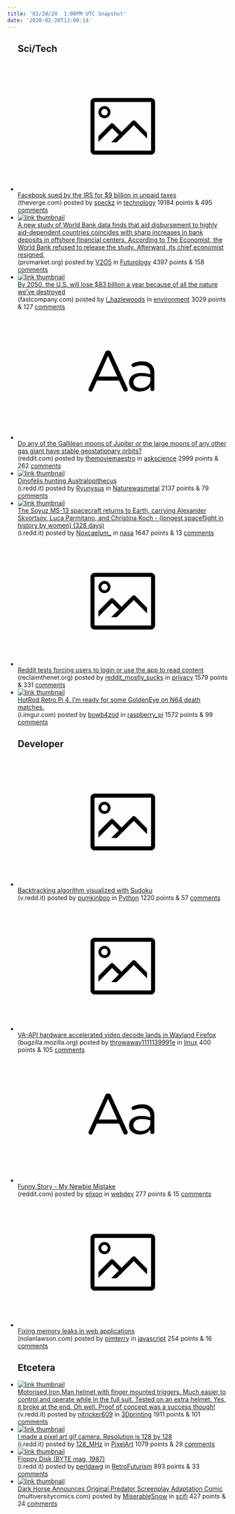 ```yaml
---
title: '02/20/20  1:00PM UTC Snapshot'
date: '2020-02-20T13:00:14'
---
```

<ul>
<h2>Sci/Tech</h2>

<li><a href='https://www.theverge.com/2020/2/19/21144291/facebook-irs-lawsuit-9-billion-taxes'><svg version='1.1' viewBox='-34 -14 104 64' preserveAspectRatio='xMidYMid meet' xmlns='http://www.w3.org/2000/svg' xmlns:xlink='http://www.w3.org/1999/xlink'>
    <title>link thumbnail</title>
    <path d='M32,4H4A2,2,0,0,0,2,6V30a2,2,0,0,0,2,2H32a2,2,0,0,0,2-2V6A2,2,0,0,0,32,4ZM4,30V6H32V30Z'></path>
    <path d='M8.92,14a3,3,0,1,0-3-3A3,3,0,0,0,8.92,14Zm0-4.6A1.6,1.6,0,1,1,7.33,11,1.6,1.6,0,0,1,8.92,9.41Z'></path>
    <path d='M22.78,15.37l-5.4,5.4-4-4a1,1,0,0,0-1.41,0L5.92,22.9v2.83l6.79-6.79L16,22.18l-3.75,3.75H15l8.45-8.45L30,24V21.18l-5.81-5.81A1,1,0,0,0,22.78,15.37Z'></path>
    </svg></a><div><div class='linkTitle'><a href='https://www.theverge.com/2020/2/19/21144291/facebook-irs-lawsuit-9-billion-taxes'>Facebook sued by the IRS for $9 billion in unpaid taxes</a></div>(theverge.com) posted by <a href='https://www.reddit.com/user/speckz'>speckz</a> in <a href='https://www.reddit.com/r/technology'>technology</a> 19184 points & 495 <a href='https://www.reddit.com/r/technology/comments/f6i038/facebook_sued_by_the_irs_for_9_billion_in_unpaid/'>comments</a></div></li>

<li><a href='https://promarket.org/the-world-banks-papergate-censorship-is-not-the-best-way-to-stop-development-aid-from-fueling-corruption/'><img src='https://b.thumbs.redditmedia.com/nxCrdhEKducFHYDj2aIuF2djP-Ptt_wmnIERORcWDSA.jpg' alt='link thumbnail'></a><div><div class='linkTitle'><a href='https://promarket.org/the-world-banks-papergate-censorship-is-not-the-best-way-to-stop-development-aid-from-fueling-corruption/'>A new study of World Bank data finds that aid disbursement to highly aid-dependent countries coincides with sharp increases in bank deposits in offshore financial centers. According to The Economist, the World Bank refused to release the study. Afterward, its chief economist resigned.</a></div>(promarket.org) posted by <a href='https://www.reddit.com/user/V2O5'>V2O5</a> in <a href='https://www.reddit.com/r/Futurology'>Futurology</a> 4397 points & 158 <a href='https://www.reddit.com/r/Futurology/comments/f6ij18/a_new_study_of_world_bank_data_finds_that_aid/'>comments</a></div></li>

<li><a href='https://www.fastcompany.com/90463133/by-2050-the-u-s-will-lose-83-billion-a-year-because-of-all-the-nature-weve-destroyed'><img src='https://b.thumbs.redditmedia.com/sN-U59TJ9l4LR6Ppax5iObRmKVok03i-ddKnwEUqVDo.jpg' alt='link thumbnail'></a><div><div class='linkTitle'><a href='https://www.fastcompany.com/90463133/by-2050-the-u-s-will-lose-83-billion-a-year-because-of-all-the-nature-weve-destroyed'>By 2050, the U.S. will lose $83 billion a year because of all the nature we’ve destroyed</a></div>(fastcompany.com) posted by <a href='https://www.reddit.com/user/l_hazlewoods'>l_hazlewoods</a> in <a href='https://www.reddit.com/r/environment'>environment</a> 3029 points & 127 <a href='https://www.reddit.com/r/environment/comments/f6boju/by_2050_the_us_will_lose_83_billion_a_year/'>comments</a></div></li>

<li><a href='https://www.reddit.com/r/askscience/comments/f6bttd/do_any_of_the_gallilean_moons_of_jupiter_or_the/'><svg version='1.1' viewBox='-34 -12 104 64' preserveAspectRatio='xMidYMid slice' xmlns='http://www.w3.org/2000/svg' xmlns:xlink='http://www.w3.org/1999/xlink'>
    <title>text link thumbnail</title>
    <path d='M12.19,8.84a1.45,1.45,0,0,0-1.4-1h-.12a1.46,1.46,0,0,0-1.42,1L1.14,26.56a1.29,1.29,0,0,0-.14.59,1,1,0,0,0,1,1,1.12,1.12,0,0,0,1.08-.77l2.08-4.65h11l2.08,4.59a1.24,1.24,0,0,0,1.12.83,1.08,1.08,0,0,0,1.08-1.08,1.64,1.64,0,0,0-.14-.57ZM6.08,20.71l4.59-10.22,4.6,10.22Z'>
    </path>
    <path d='M32.24,14.78A6.35,6.35,0,0,0,27.6,13.2a11.36,11.36,0,0,0-4.7,1,1,1,0,0,0-.58.89,1,1,0,0,0,.94.92,1.23,1.23,0,0,0,.39-.08,8.87,8.87,0,0,1,3.72-.81c2.7,0,4.28,1.33,4.28,3.92v.5a15.29,15.29,0,0,0-4.42-.61c-3.64,0-6.14,1.61-6.14,4.64v.05c0,2.95,2.7,4.48,5.37,4.48a6.29,6.29,0,0,0,5.19-2.48V26.9a1,1,0,0,0,1,1,1,1,0,0,0,1-1.06V19A5.71,5.71,0,0,0,32.24,14.78Zm-.56,7.7c0,2.28-2.17,3.89-4.81,3.89-1.94,0-3.61-1.06-3.61-2.86v-.06c0-1.8,1.5-3,4.2-3a15.2,15.2,0,0,1,4.22.61Z'>
    </path>
    </svg></a><div><div class='linkTitle'><a href='https://www.reddit.com/r/askscience/comments/f6bttd/do_any_of_the_gallilean_moons_of_jupiter_or_the/'>Do any of the Gallilean moons of Jupiter or the large moons of any other gas giant have stable geostationary orbits?</a></div>(reddit.com) posted by <a href='https://www.reddit.com/user/themoviemaestro'>themoviemaestro</a> in <a href='https://www.reddit.com/r/askscience'>askscience</a> 2999 points & 262 <a href='https://www.reddit.com/r/askscience/comments/f6bttd/do_any_of_the_gallilean_moons_of_jupiter_or_the/'>comments</a></div></li>

<li><a href='https://i.redd.it/9ld8sr7j6xh41.jpg'><img src='https://b.thumbs.redditmedia.com/OReY8bnsp3YUs2xRo7XbUrZG2vbUNrblSno4SBJEhzs.jpg' alt='link thumbnail'></a><div><div class='linkTitle'><a href='https://i.redd.it/9ld8sr7j6xh41.jpg'>Dinofelis hunting Australopithecus</a></div>(i.redd.it) posted by <a href='https://www.reddit.com/user/Ryunysus'>Ryunysus</a> in <a href='https://www.reddit.com/r/Naturewasmetal'>Naturewasmetal</a> 2137 points & 79 <a href='https://www.reddit.com/r/Naturewasmetal/comments/f6eijo/dinofelis_hunting_australopithecus/'>comments</a></div></li>

<li><a href='https://i.redd.it/hj19hsshhyh41.jpg'><img src='https://b.thumbs.redditmedia.com/-_J2Fk6KuwLDZgQB1Q3qfiide77Zq9sQrC8LpjHL7cQ.jpg' alt='link thumbnail'></a><div><div class='linkTitle'><a href='https://i.redd.it/hj19hsshhyh41.jpg'>The Soyuz MS-13 spacecraft returns to Earth, carrying Alexander Skvortsov, Luca Parmitano, and Christina Koch - (longest spaceflight in history by women) (328 days)</a></div>(i.redd.it) posted by <a href='https://www.reddit.com/user/Noxcaelum_'>Noxcaelum_</a> in <a href='https://www.reddit.com/r/nasa'>nasa</a> 1647 points & 13 <a href='https://www.reddit.com/r/nasa/comments/f6ij1r/the_soyuz_ms13_spacecraft_returns_to_earth/'>comments</a></div></li>

<li><a href='https://reclaimthenet.org/this-community-is-available-in-the-app/'><svg version='1.1' viewBox='-34 -14 104 64' preserveAspectRatio='xMidYMid meet' xmlns='http://www.w3.org/2000/svg' xmlns:xlink='http://www.w3.org/1999/xlink'>
    <title>link thumbnail</title>
    <path d='M32,4H4A2,2,0,0,0,2,6V30a2,2,0,0,0,2,2H32a2,2,0,0,0,2-2V6A2,2,0,0,0,32,4ZM4,30V6H32V30Z'></path>
    <path d='M8.92,14a3,3,0,1,0-3-3A3,3,0,0,0,8.92,14Zm0-4.6A1.6,1.6,0,1,1,7.33,11,1.6,1.6,0,0,1,8.92,9.41Z'></path>
    <path d='M22.78,15.37l-5.4,5.4-4-4a1,1,0,0,0-1.41,0L5.92,22.9v2.83l6.79-6.79L16,22.18l-3.75,3.75H15l8.45-8.45L30,24V21.18l-5.81-5.81A1,1,0,0,0,22.78,15.37Z'></path>
    </svg></a><div><div class='linkTitle'><a href='https://reclaimthenet.org/this-community-is-available-in-the-app/'>Reddit tests forcing users to login or use the app to read content</a></div>(reclaimthenet.org) posted by <a href='https://www.reddit.com/user/reddit_mostly_sucks'>reddit_mostly_sucks</a> in <a href='https://www.reddit.com/r/privacy'>privacy</a> 1579 points & 331 <a href='https://www.reddit.com/r/privacy/comments/f6c31c/reddit_tests_forcing_users_to_login_or_use_the/'>comments</a></div></li>

<li><a href='https://i.imgur.com/o6jjSv2.jpg'><img src='https://b.thumbs.redditmedia.com/jskkT5QQmF8XlxZSxcyGd5EEpwYKy07YxCwwwGC45MQ.jpg' alt='link thumbnail'></a><div><div class='linkTitle'><a href='https://i.imgur.com/o6jjSv2.jpg'>HotRod Retro Pi 4. I’m ready for some GoldenEye on N64 death matches.</a></div>(i.imgur.com) posted by <a href='https://www.reddit.com/user/bowb4zod'>bowb4zod</a> in <a href='https://www.reddit.com/r/raspberry_pi'>raspberry_pi</a> 1572 points & 99 <a href='https://www.reddit.com/r/raspberry_pi/comments/f6fzws/hotrod_retro_pi_4_im_ready_for_some_goldeneye_on/'>comments</a></div></li>

<h2>Developer</h2>

<li><a href='https://v.redd.it/61xndy0payh41'><svg version='1.1' viewBox='-34 -14 104 64' preserveAspectRatio='xMidYMid meet' xmlns='http://www.w3.org/2000/svg' xmlns:xlink='http://www.w3.org/1999/xlink'>
    <title>link thumbnail</title>
    <path d='M32,4H4A2,2,0,0,0,2,6V30a2,2,0,0,0,2,2H32a2,2,0,0,0,2-2V6A2,2,0,0,0,32,4ZM4,30V6H32V30Z'></path>
    <path d='M8.92,14a3,3,0,1,0-3-3A3,3,0,0,0,8.92,14Zm0-4.6A1.6,1.6,0,1,1,7.33,11,1.6,1.6,0,0,1,8.92,9.41Z'></path>
    <path d='M22.78,15.37l-5.4,5.4-4-4a1,1,0,0,0-1.41,0L5.92,22.9v2.83l6.79-6.79L16,22.18l-3.75,3.75H15l8.45-8.45L30,24V21.18l-5.81-5.81A1,1,0,0,0,22.78,15.37Z'></path>
    </svg></a><div><div class='linkTitle'><a href='https://v.redd.it/61xndy0payh41'>Backtracking algorithm visualized with Sudoku</a></div>(v.redd.it) posted by <a href='https://www.reddit.com/user/pumkinboo'>pumkinboo</a> in <a href='https://www.reddit.com/r/Python'>Python</a> 1220 points & 57 <a href='https://www.reddit.com/r/Python/comments/f6hynk/backtracking_algorithm_visualized_with_sudoku/'>comments</a></div></li>

<li><a href='https://bugzilla.mozilla.org/show_bug.cgi?id=1616680'><svg version='1.1' viewBox='-34 -14 104 64' preserveAspectRatio='xMidYMid meet' xmlns='http://www.w3.org/2000/svg' xmlns:xlink='http://www.w3.org/1999/xlink'>
    <title>link thumbnail</title>
    <path d='M32,4H4A2,2,0,0,0,2,6V30a2,2,0,0,0,2,2H32a2,2,0,0,0,2-2V6A2,2,0,0,0,32,4ZM4,30V6H32V30Z'></path>
    <path d='M8.92,14a3,3,0,1,0-3-3A3,3,0,0,0,8.92,14Zm0-4.6A1.6,1.6,0,1,1,7.33,11,1.6,1.6,0,0,1,8.92,9.41Z'></path>
    <path d='M22.78,15.37l-5.4,5.4-4-4a1,1,0,0,0-1.41,0L5.92,22.9v2.83l6.79-6.79L16,22.18l-3.75,3.75H15l8.45-8.45L30,24V21.18l-5.81-5.81A1,1,0,0,0,22.78,15.37Z'></path>
    </svg></a><div><div class='linkTitle'><a href='https://bugzilla.mozilla.org/show_bug.cgi?id=1616680'>VA-API hardware accelerated video decode lands in Wayland Firefox</a></div>(bugzilla.mozilla.org) posted by <a href='https://www.reddit.com/user/throwaway1111139991e'>throwaway1111139991e</a> in <a href='https://www.reddit.com/r/linux'>linux</a> 400 points & 105 <a href='https://www.reddit.com/r/linux/comments/f6i23d/vaapi_hardware_accelerated_video_decode_lands_in/'>comments</a></div></li>

<li><a href='https://www.reddit.com/r/webdev/comments/f6e16y/funny_story_my_newbie_mistake/'><svg version='1.1' viewBox='-34 -12 104 64' preserveAspectRatio='xMidYMid slice' xmlns='http://www.w3.org/2000/svg' xmlns:xlink='http://www.w3.org/1999/xlink'>
    <title>text link thumbnail</title>
    <path d='M12.19,8.84a1.45,1.45,0,0,0-1.4-1h-.12a1.46,1.46,0,0,0-1.42,1L1.14,26.56a1.29,1.29,0,0,0-.14.59,1,1,0,0,0,1,1,1.12,1.12,0,0,0,1.08-.77l2.08-4.65h11l2.08,4.59a1.24,1.24,0,0,0,1.12.83,1.08,1.08,0,0,0,1.08-1.08,1.64,1.64,0,0,0-.14-.57ZM6.08,20.71l4.59-10.22,4.6,10.22Z'>
    </path>
    <path d='M32.24,14.78A6.35,6.35,0,0,0,27.6,13.2a11.36,11.36,0,0,0-4.7,1,1,1,0,0,0-.58.89,1,1,0,0,0,.94.92,1.23,1.23,0,0,0,.39-.08,8.87,8.87,0,0,1,3.72-.81c2.7,0,4.28,1.33,4.28,3.92v.5a15.29,15.29,0,0,0-4.42-.61c-3.64,0-6.14,1.61-6.14,4.64v.05c0,2.95,2.7,4.48,5.37,4.48a6.29,6.29,0,0,0,5.19-2.48V26.9a1,1,0,0,0,1,1,1,1,0,0,0,1-1.06V19A5.71,5.71,0,0,0,32.24,14.78Zm-.56,7.7c0,2.28-2.17,3.89-4.81,3.89-1.94,0-3.61-1.06-3.61-2.86v-.06c0-1.8,1.5-3,4.2-3a15.2,15.2,0,0,1,4.22.61Z'>
    </path>
    </svg></a><div><div class='linkTitle'><a href='https://www.reddit.com/r/webdev/comments/f6e16y/funny_story_my_newbie_mistake/'>Funny Story - My Newbie Mistake</a></div>(reddit.com) posted by <a href='https://www.reddit.com/user/elixon'>elixon</a> in <a href='https://www.reddit.com/r/webdev'>webdev</a> 277 points & 15 <a href='https://www.reddit.com/r/webdev/comments/f6e16y/funny_story_my_newbie_mistake/'>comments</a></div></li>

<li><a href='https://nolanlawson.com/2020/02/19/fixing-memory-leaks-in-web-applications/'><svg version='1.1' viewBox='-34 -14 104 64' preserveAspectRatio='xMidYMid meet' xmlns='http://www.w3.org/2000/svg' xmlns:xlink='http://www.w3.org/1999/xlink'>
    <title>link thumbnail</title>
    <path d='M32,4H4A2,2,0,0,0,2,6V30a2,2,0,0,0,2,2H32a2,2,0,0,0,2-2V6A2,2,0,0,0,32,4ZM4,30V6H32V30Z'></path>
    <path d='M8.92,14a3,3,0,1,0-3-3A3,3,0,0,0,8.92,14Zm0-4.6A1.6,1.6,0,1,1,7.33,11,1.6,1.6,0,0,1,8.92,9.41Z'></path>
    <path d='M22.78,15.37l-5.4,5.4-4-4a1,1,0,0,0-1.41,0L5.92,22.9v2.83l6.79-6.79L16,22.18l-3.75,3.75H15l8.45-8.45L30,24V21.18l-5.81-5.81A1,1,0,0,0,22.78,15.37Z'></path>
    </svg></a><div><div class='linkTitle'><a href='https://nolanlawson.com/2020/02/19/fixing-memory-leaks-in-web-applications/'>Fixing memory leaks in web applications</a></div>(nolanlawson.com) posted by <a href='https://www.reddit.com/user/pimterry'>pimterry</a> in <a href='https://www.reddit.com/r/javascript'>javascript</a> 254 points & 16 <a href='https://www.reddit.com/r/javascript/comments/f6dz1e/fixing_memory_leaks_in_web_applications/'>comments</a></div></li>

<h2>Etcetera</h2>

<li><a href='https://v.redd.it/3zmjw7gd1yh41'><img src='https://b.thumbs.redditmedia.com/i_3gXHoZe5jU4SkrLZV4aN9k5AG8wlsEhtdnc3jpHCs.jpg' alt='link thumbnail'></a><div><div class='linkTitle'><a href='https://v.redd.it/3zmjw7gd1yh41'>Motorised Iron Man helmet with finger mounted triggers. Much easier to control and operate while in the full suit. Tested on an extra helmet. Yes, it broke at the end. Oh well. Proof of concept was a success though!</a></div>(v.redd.it) posted by <a href='https://www.reddit.com/user/njtricker609'>njtricker609</a> in <a href='https://www.reddit.com/r/3Dprinting'>3Dprinting</a> 1911 points & 101 <a href='https://www.reddit.com/r/3Dprinting/comments/f6h8u3/motorised_iron_man_helmet_with_finger_mounted/'>comments</a></div></li>

<li><a href='https://i.redd.it/o4soxc2lj1i41.gif'><img src='https://b.thumbs.redditmedia.com/BCIpYuhk1X9MC2qS6o9blmRm3JBRtNMV5Fk_dN9QTjE.jpg' alt='link thumbnail'></a><div><div class='linkTitle'><a href='https://i.redd.it/o4soxc2lj1i41.gif'>I made a pixel art gif camera. Resolution is 128 by 128</a></div>(i.redd.it) posted by <a href='https://www.reddit.com/user/128_MHz'>128_MHz</a> in <a href='https://www.reddit.com/r/PixelArt'>PixelArt</a> 1079 points & 29 <a href='https://www.reddit.com/r/PixelArt/comments/f6q7rf/i_made_a_pixel_art_gif_camera_resolution_is_128/'>comments</a></div></li>

<li><a href='https://i.redd.it/3g6vf9yz4wh41.jpg'><img src='https://b.thumbs.redditmedia.com/WWy3TkFBciMzBO3JvSOgvuF6Hx88qqLCQjJ7uG6BIDg.jpg' alt='link thumbnail'></a><div><div class='linkTitle'><a href='https://i.redd.it/3g6vf9yz4wh41.jpg'>Floppy Disk (BYTE mag, 1987)</a></div>(i.redd.it) posted by <a href='https://www.reddit.com/user/perldawg'>perldawg</a> in <a href='https://www.reddit.com/r/RetroFuturism'>RetroFuturism</a> 893 points & 33 <a href='https://www.reddit.com/r/RetroFuturism/comments/f6bdn3/floppy_disk_byte_mag_1987/'>comments</a></div></li>

<li><a href='http://www.multiversitycomics.com/news/dark-horse-predator-screenplay/'><img src='https://b.thumbs.redditmedia.com/q96gaIYKLKoWDGrr6pOZKAfuiHLWP3EP9ykr86cf3ik.jpg' alt='link thumbnail'></a><div><div class='linkTitle'><a href='http://www.multiversitycomics.com/news/dark-horse-predator-screenplay/'>Dark Horse Announces Original Predator Screenplay Adaptation Comic</a></div>(multiversitycomics.com) posted by <a href='https://www.reddit.com/user/MiserableSnow'>MiserableSnow</a> in <a href='https://www.reddit.com/r/scifi'>scifi</a> 427 points & 24 <a href='https://www.reddit.com/r/scifi/comments/f6gibk/dark_horse_announces_original_predator_screenplay/'>comments</a></div></li>

</ul>
